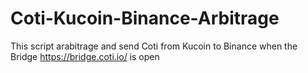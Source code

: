 # Coti-Kucoin-Binance-Arbitrage
This script arabitrage and send Coti from Kucoin to Binance when the Bridge https://bridge.coti.io/  is open
